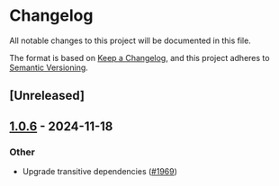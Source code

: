 # Changelog

All notable changes to this project will be documented in this file.

The format is based on [Keep a Changelog](https://keepachangelog.com/en/1.0.0/),
and this project adheres to [Semantic Versioning](https://semver.org/spec/v2.0.0.html).

## [Unreleased]

## [1.0.6](https://github.com/cargo-bins/cargo-binstall/compare/atomic-file-install-v1.0.5...atomic-file-install-v1.0.6) - 2024-11-18

### Other

- Upgrade transitive dependencies ([#1969](https://github.com/cargo-bins/cargo-binstall/pull/1969))

